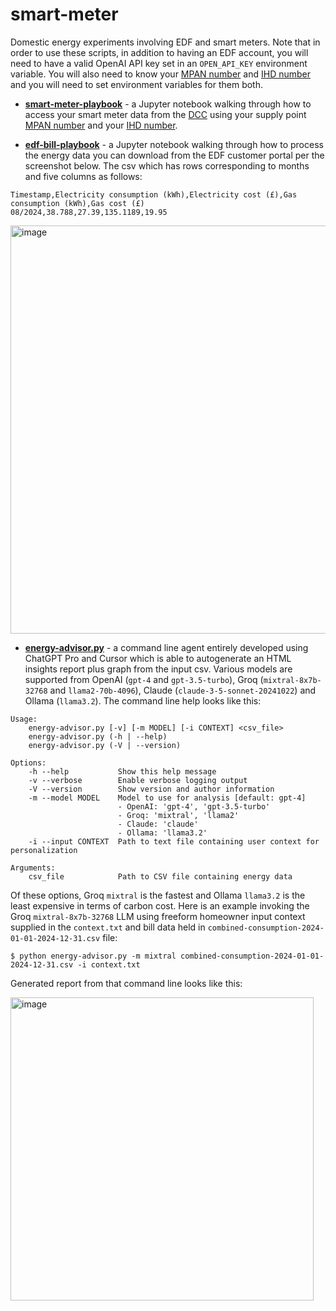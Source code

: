 # smart-meter
Domestic energy experiments involving EDF and smart meters.  Note that in order to use these scripts, in addition to having an EDF account, you will need to have a valid OpenAI API key set in an `OPEN_API_KEY` environment variable.  You will also need to know your [MPAN number](https://en.wikipedia.org/wiki/Meter_Point_Administration_Number) and [IHD number](https://www.equiwatt.com/help/where-do-i-find-the-mac/guid/eui-number-on-my-in-home-display-ihd) and you will need to set environment variables for them both.

* **[smart-meter-playbook](smart-meter-playbook.ipynb)** - a Jupyter notebook walking through how to access your smart meter data from the [DCC](https://www.smartdcc.co.uk/about-dcc/) using your supply point [MPAN number](https://en.wikipedia.org/wiki/Meter_Point_Administration_Number) and your [IHD number](https://www.equiwatt.com/help/where-do-i-find-the-mac/guid/eui-number-on-my-in-home-display-ihd).
 
* **[edf-bill-playbook](edf-bill-playbook.ipynb)** - a Jupyter notebook walking through how to process the energy data you can download from the EDF customer portal per the screenshot below.  The csv which has rows corresponding to months and five columns as follows:
```
Timestamp,Electricity consumption (kWh),Electricity cost (£),Gas consumption (kWh),Gas cost (£)
08/2024,38.788,27.39,135.1189,19.95
``` 
<img width="653" alt="image" src="https://github.com/user-attachments/assets/5556df8f-387f-4b03-8007-ebbf8429c212">

* **[energy-advisor.py](energy-advisor.py)** - a command line agent entirely developed using ChatGPT Pro and Cursor which is able to autogenerate an HTML insights report plus graph from the input csv. Various models are supported from OpenAI (`gpt-4` and `gpt-3.5-turbo`), Groq (`mixtral-8x7b-32768` and `llama2-70b-4096`), Claude (`claude-3-5-sonnet-20241022`) and Ollama (`llama3.2`).  The command line help looks like this:
```
Usage:
    energy-advisor.py [-v] [-m MODEL] [-i CONTEXT] <csv_file>
    energy-advisor.py (-h | --help)
    energy-advisor.py (-V | --version)

Options:
    -h --help           Show this help message
    -v --verbose        Enable verbose logging output
    -V --version        Show version and author information
    -m --model MODEL    Model to use for analysis [default: gpt-4]
                        - OpenAI: 'gpt-4', 'gpt-3.5-turbo'
                        - Groq: 'mixtral', 'llama2'
                        - Claude: 'claude'
                        - Ollama: 'llama3.2'
    -i --input CONTEXT  Path to text file containing user context for personalization

Arguments:
    csv_file            Path to CSV file containing energy data
```
Of these options, Groq `mixtral` is the fastest and Ollama `llama3.2` is the least expensive in terms of carbon cost.  Here is an example invoking the Groq `mixtral-8x7b-32768` LLM using freeform homeowner input context supplied in the `context.txt` and bill data held in `combined-consumption-2024-01-01-2024-12-31.csv` file: 
```
$ python energy-advisor.py -m mixtral combined-consumption-2024-01-01-2024-12-31.csv -i context.txt
```
Generated report from that command line looks like this:

<img width="485" alt="image" src="https://github.com/user-attachments/assets/90e8964d-5baa-4492-b571-490b5e2a192a" />

